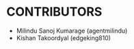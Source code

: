 CONTRIBUTORS
============

 - Milindu Sanoj Kumarage (agentmilindu)
 - Kishan Takoordyal (edgeking810)
